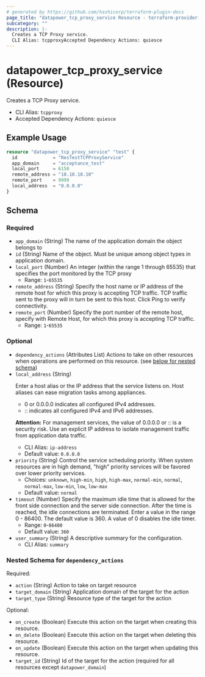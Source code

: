 ```yaml
---
# generated by https://github.com/hashicorp/terraform-plugin-docs
page_title: "datapower_tcp_proxy_service Resource - terraform-provider-datapower"
subcategory: ""
description: |-
  Creates a TCP Proxy service.
  CLI Alias: tcpproxyAccepted Dependency Actions: quiesce
---
```


# datapower_tcp_proxy_service (Resource)

Creates a TCP Proxy service.
  - CLI Alias: `tcpproxy`
  - Accepted Dependency Actions: `quiesce`

## Example Usage

```terraform
resource "datapower_tcp_proxy_service" "test" {
  id             = "ResTestTCPProxyService"
  app_domain     = "acceptance_test"
  local_port     = 6158
  remote_address = "10.10.10.10"
  remote_port    = 9999
  local_address  = "0.0.0.0"
}
```

<!-- schema generated by tfplugindocs -->
## Schema

### Required

- `app_domain` (String) The name of the application domain the object belongs to
- `id` (String) Name of the object. Must be unique among object types in application domain.
- `local_port` (Number) An integer (within the range 1 through 65535) that specifies the port monitored by the TCP proxy
  - Range: `1`-`65535`
- `remote_address` (String) Specify the host name or IP address of the remote host for which this proxy is accepting TCP traffic. TCP traffic sent to the proxy will in turn be sent to this host. Click Ping to verify connectivity.
- `remote_port` (Number) Specify the port number of the remote host, specify with Remote Host, for which this proxy is accepting TCP traffic.
  - Range: `1`-`65535`

### Optional

- `dependency_actions` (Attributes List) Actions to take on other resources when operations are performed on this resource. (see [below for nested schema](#nestedatt--dependency_actions))
- `local_address` (String) <p>Enter a host alias or the IP address that the service listens on. Host aliases can ease migration tasks among appliances.</p><ul><li>0 or 0.0.0.0 indicates all configured IPv4 addresses.</li><li>:: indicates all configured IPv4 and IPv6 addresses.</li></ul><p><b>Attention:</b> For management services, the value of 0.0.0.0 or :: is a security risk. Use an explicit IP address to isolate management traffic from application data traffic.</p>
  - CLI Alias: `ip-address`
  - Default value: `0.0.0.0`
- `priority` (String) Control the service scheduling priority. When system resources are in high demand, "high" priority services will be favored over lower priority services.
  - Choices: `unknown`, `high-min`, `high`, `high-max`, `normal-min`, `normal`, `normal-max`, `low-min`, `low`, `low-max`
  - Default value: `normal`
- `timeout` (Number) Specify the maximum idle time that is allowed for the front side connection and the server side connection. After the time is reached, the idle connections are terminated. Enter a value in the range 0 - 86400. The default value is 360. A value of 0 disables the idle timer.
  - Range: `0`-`86400`
  - Default value: `360`
- `user_summary` (String) A descriptive summary for the configuration.
  - CLI Alias: `summary`

<a id="nestedatt--dependency_actions"></a>
### Nested Schema for `dependency_actions`

Required:

- `action` (String) Action to take on target resource
- `target_domain` (String) Application domain of the target for the action
- `target_type` (String) Resource type of the target for the action

Optional:

- `on_create` (Boolean) Execute this action on the target when creating this resource.
- `on_delete` (Boolean) Execute this action on the target when deleting this resource.
- `on_update` (Boolean) Execute this action on the target when updating this resource.
- `target_id` (String) Id of the target for the action (required for all resources except `datapower_domain`)
